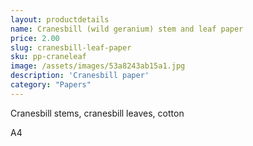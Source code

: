 ```yaml
---
layout: productdetails
name: Cranesbill (wild geranium) stem and leaf paper
price: 2.00
slug: cranesbill-leaf-paper
sku: pp-craneleaf
image: /assets/images/53a8243ab15a1.jpg
description: 'Cranesbill paper'
category: "Papers"
---
```

Cranesbill stems, cranesbill leaves, cotton  

A4
